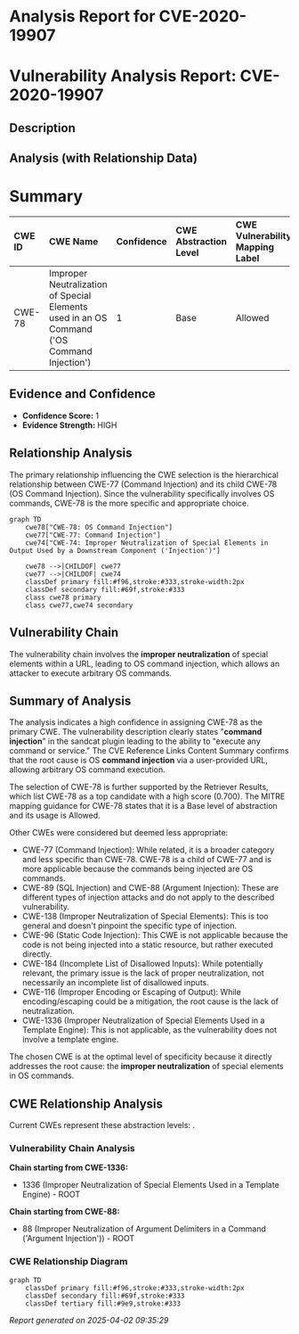 # Analysis Report for CVE-2020-19907

# Vulnerability Analysis Report: CVE-2020-19907

## Description



## Analysis (with Relationship Data)

# Summary
| CWE ID  | CWE Name                                                                     | Confidence | CWE Abstraction Level | CWE Vulnerability Mapping Label | CWE-Vulnerability Mapping Notes |
| :-------- | :--------------------------------------------------------------------------- | :--------- | :---------------------- | :------------------------------ | :-------------------------------- |
| CWE-78  | Improper Neutralization of Special Elements used in an OS Command ('OS Command Injection') | 1          | Base                    | Allowed                       | Primary CWE                       |

## Evidence and Confidence

*   **Confidence Score:** 1
*   **Evidence Strength:** HIGH

## Relationship Analysis
The primary relationship influencing the CWE selection is the hierarchical relationship between CWE-77 (Command Injection) and its child CWE-78 (OS Command Injection). Since the vulnerability specifically involves OS commands, CWE-78 is the more specific and appropriate choice.

```mermaid
graph TD
    cwe78["CWE-78: OS Command Injection"]
    cwe77["CWE-77: Command Injection"]
    cwe74["CWE-74: Improper Neutralization of Special Elements in Output Used by a Downstream Component ('Injection')"]

    cwe78 -->|CHILDOF| cwe77
    cwe77 -->|CHILDOF| cwe74
    classDef primary fill:#f96,stroke:#333,stroke-width:2px
    classDef secondary fill:#69f,stroke:#333
    class cwe78 primary
    class cwe77,cwe74 secondary
```

## Vulnerability Chain
The vulnerability chain involves the **improper neutralization** of special elements within a URL, leading to OS command injection, which allows an attacker to execute arbitrary OS commands.

## Summary of Analysis
The analysis indicates a high confidence in assigning CWE-78 as the primary CWE. The vulnerability description clearly states "**command injection**" in the sandcat plugin leading to the ability to "execute any command or service." The CVE Reference Links Content Summary confirms that the root cause is OS **command injection** via a user-provided URL, allowing arbitrary OS command execution.

The selection of CWE-78 is further supported by the Retriever Results, which list CWE-78 as a top candidate with a high score (0.700). The MITRE mapping guidance for CWE-78 states that it is a Base level of abstraction and its usage is Allowed.

Other CWEs were considered but deemed less appropriate:

*   CWE-77 (Command Injection): While related, it is a broader category and less specific than CWE-78. CWE-78 is a child of CWE-77 and is more applicable because the commands being injected are OS commands.
*   CWE-89 (SQL Injection) and CWE-88 (Argument Injection): These are different types of injection attacks and do not apply to the described vulnerability.
*   CWE-138 (Improper Neutralization of Special Elements): This is too general and doesn't pinpoint the specific type of injection.
*   CWE-96 (Static Code Injection): This CWE is not applicable because the code is not being injected into a static resource, but rather executed directly.
*   CWE-184 (Incomplete List of Disallowed Inputs): While potentially relevant, the primary issue is the lack of proper neutralization, not necessarily an incomplete list of disallowed inputs.
*   CWE-116 (Improper Encoding or Escaping of Output): While encoding/escaping could be a mitigation, the root cause is the lack of neutralization.
*   CWE-1336 (Improper Neutralization of Special Elements Used in a Template Engine): This is not applicable, as the vulnerability does not involve a template engine.

The chosen CWE is at the optimal level of specificity because it directly addresses the root cause: the **improper neutralization** of special elements in OS commands.


## CWE Relationship Analysis

Current CWEs represent these abstraction levels: .


### Vulnerability Chain Analysis

**Chain starting from CWE-1336:**
- 1336 (Improper Neutralization of Special Elements Used in a Template Engine) - ROOT


**Chain starting from CWE-88:**
- 88 (Improper Neutralization of Argument Delimiters in a Command ('Argument Injection')) - ROOT



### CWE Relationship Diagram

```mermaid
graph TD
    classDef primary fill:#f96,stroke:#333,stroke-width:2px
    classDef secondary fill:#69f,stroke:#333
    classDef tertiary fill:#9e9,stroke:#333
```



*Report generated on 2025-04-02 09:35:29*
